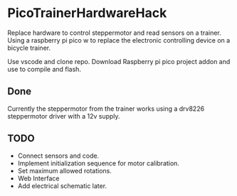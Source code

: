 # PicoTrainerHardwareHack
Replace hardware to control steppermotor and read sensors on a trainer. 
Using a raspberry pi pico w to replace the electronic controlling device on a bicycle trainer.

Use vscode and clone repo. Download Raspberry pi pico project addon and use to compile and flash.

## Done
Currently the steppermotor from the trainer works using a drv8226 steppermotor driver with a 12v supply.

## TODO
- Connect sensors and code.
- Implement initialization sequence for motor calibration.
- Set maximum allowed rotations.
- Web Interface
- Add electrical schematic later.
